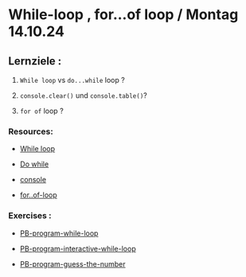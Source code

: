 # While-loop , for...of loop / Montag 14.10.24

## Lernziele :

1. `While loop` vs `do...while` loop ?

2. `console.clear()` und `console.table()`?

3. `for of` loop ?

### Resources:

- [While loop](https://developer.mozilla.org/en-US/docs/Web/JavaScript/Reference/Statements/while)

- [Do while](https://developer.mozilla.org/en-US/docs/Web/JavaScript/Reference/Statements/do...while)

- [console](https://developer.mozilla.org/en-US/docs/Web/API/console)

- [for..of-loop](https://developer.mozilla.org/en-US/docs/Web/JavaScript/Reference/Statements/for...of)

### Exercises :

- [PB-program-while-loop]()

- [PB-program-interactive-while-loop]()

- [PB-program-guess-the-number]()
